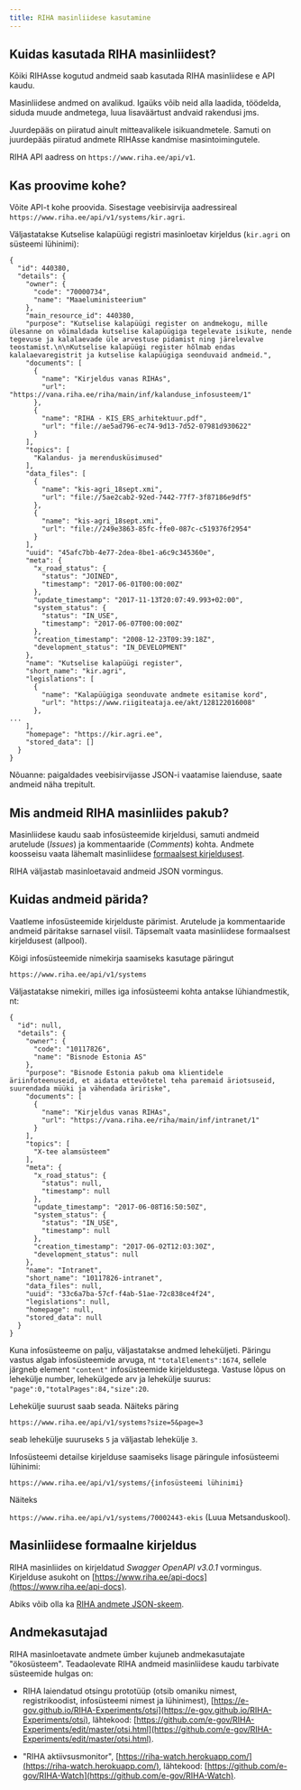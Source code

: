 ```yaml
---
title: RIHA masinliidese kasutamine
---
```


## Kuidas kasutada RIHA masinliidest?

Kõiki RIHAsse kogutud andmeid saab kasutada RIHA masinliidese e API kaudu.

Masinliidese andmed on avalikud. Igaüks võib neid alla laadida, töödelda, siduda muude andmetega, luua lisaväärtust andvaid rakendusi jms. 

Juurdepääs on piiratud ainult mitteavalikele isikuandmetele. Samuti on juurdepääs piiratud andmete RIHAsse kandmise masintoimingutele.

RIHA API aadress on `https://www.riha.ee/api/v1`.

## Kas proovime kohe?

Võite API-t kohe proovida. Sisestage veebisirvija aadressireal `https://www.riha.ee/api/v1/systems/kir.agri`.

Väljastatakse Kutselise kalapüügi registri masinloetav kirjeldus (`kir.agri` on süsteemi lühinimi):

```
{
  "id": 440380,
  "details": {
    "owner": {
      "code": "70000734",
      "name": "Maaeluministeerium"
    },
    "main_resource_id": 440380,
    "purpose": "Kutselise kalapüügi register on andmekogu, mille ülesanne on võimaldada kutselise kalapüügiga tegelevate isikute, nende tegevuse ja kalalaevade üle arvestuse pidamist ning järelevalve teostamist.\n\nKutselise kalapüügi register hõlmab endas kalalaevaregistrit ja kutselise kalapüügiga seonduvaid andmeid.",
    "documents": [
      {
        "name": "Kirjeldus vanas RIHAs",
        "url": "https://vana.riha.ee/riha/main/inf/kalanduse_infosusteem/1"
      },
      {
        "name": "RIHA - KIS_ERS_arhitektuur.pdf",
        "url": "file://ae5ad796-ec74-9d13-7d52-07981d930622"
      }
    ],
    "topics": [
      "Kalandus- ja merendusküsimused"
    ],
    "data_files": [
      {
        "name": "kis-agri_18sept.xmi",
        "url": "file://5ae2cab2-92ed-7442-77f7-3f87186e9df5"
      },
      {
        "name": "kis-agri_18sept.xmi",
        "url": "file://249e3863-85fc-ffe0-087c-c519376f2954"
      }
    ],
    "uuid": "45afc7bb-4e77-2dea-8be1-a6c9c345360e",
    "meta": {
      "x_road_status": {
        "status": "JOINED",
        "timestamp": "2017-06-01T00:00:00Z"
      },
      "update_timestamp": "2017-11-13T20:07:49.993+02:00",
      "system_status": {
        "status": "IN_USE",
        "timestamp": "2017-06-07T00:00:00Z"
      },
      "creation_timestamp": "2008-12-23T09:39:18Z",
      "development_status": "IN_DEVELOPMENT"
    },
    "name": "Kutselise kalapüügi register",
    "short_name": "kir.agri",
    "legislations": [
      {
        "name": "Kalapüügiga seonduvate andmete esitamise kord",
        "url": "https://www.riigiteataja.ee/akt/128122016008"
      },
...
    ],
    "homepage": "https://kir.agri.ee",
    "stored_data": []
  }
}
```

Nõuanne: paigaldades veebisirvijasse JSON-i vaatamise laienduse, saate andmeid näha trepitult.

## Mis andmeid RIHA masinliides pakub?

Masinliidese kaudu saab infosüsteemide kirjeldusi, samuti andmeid arutelude (_Issues_) ja kommentaaride (_Comments_) kohta. Andmete koosseisu vaata lähemalt masinliidese [formaalsest kirjeldusest](APIabi#masinliidese-formaalne-kirjeldus).

RIHA väljastab masinloetavaid andmeid JSON vormingus.

## Kuidas andmeid pärida?

Vaatleme infosüsteemide kirjelduste pärimist. Arutelude ja kommentaaride andmeid päritakse sarnasel viisil. Täpsemalt vaata masinliidese formaalsest kirjeldusest (allpool).

Kõigi infosüsteemide nimekirja saamiseks kasutage päringut

`https://www.riha.ee/api/v1/systems`

Väljastatakse nimekiri, milles iga infosüsteemi kohta antakse lühiandmestik, nt:

```
{
  "id": null,
  "details": {
    "owner": {
      "code": "10117826",
      "name": "Bisnode Estonia AS"
    },
    "purpose": "Bisnode Estonia pakub oma klientidele äriinfoteenuseid, et aidata ettevõtetel teha paremaid äriotsuseid, suurendada müüki ja vähendada äririske",
    "documents": [
      {
        "name": "Kirjeldus vanas RIHAs",
        "url": "https://vana.riha.ee/riha/main/inf/intranet/1"
      }
    ],
    "topics": [
      "X-tee alamsüsteem"
    ],
    "meta": {
      "x_road_status": {
        "status": null,
        "timestamp": null
      },
      "update_timestamp": "2017-06-08T16:50:50Z",
      "system_status": {
        "status": "IN_USE",
        "timestamp": null
      },
      "creation_timestamp": "2017-06-02T12:03:30Z",
      "development_status": null
    },
    "name": "Intranet",
    "short_name": "10117826-intranet",
    "data_files": null,
    "uuid": "33c6a7ba-57cf-f4ab-51ae-72c838ce4f24",
    "legislations": null,
    "homepage": null,
    "stored_data": null
  }
}
```

Kuna infosüsteeme on palju, väljastatakse andmed leheküljeti. Päringu vastus algab infosüsteemide arvuga, nt `"totalElements":1674`, sellele järgneb element `"content"` infosüsteemide kirjeldustega. Vastuse lõpus on lehekülje number, lehekülgede arv ja lehekülje suurus: `"page":0,"totalPages":84,"size":20`.

Lehekülje suurust saab seada. Näiteks päring

`https://www.riha.ee/api/v1/systems?size=5&page=3`
 
seab lehekülje suuruseks `5` ja väljastab lehekülje `3`.

Infosüsteemi detailse kirjelduse saamiseks lisage päringule infosüsteemi lühinimi: 

`https://www.riha.ee/api/v1/systems/{infosüsteemi lühinimi}`

Näiteks

`https://www.riha.ee/api/v1/systems/70002443-ekis` (Luua Metsanduskool).

## Masinliidese formaalne kirjeldus

RIHA masinliides on kirjeldatud _Swagger OpenAPI v3.0.1_ vormingus. Kirjelduse asukoht on [https://www.riha.ee/api-docs](https://www.riha.ee/api-docs).

Abiks võib olla ka [RIHA andmete JSON-skeem](https://github.com/e-gov/RIHA-Browser/blob/master/backend/src/main/resources/infosystem_schema.json).

## Andmekasutajad

RIHA masinloetavate andmete ümber kujuneb andmekasutajate "ökosüsteem". Teadaolevate RIHA andmeid masinliidese kaudu tarbivate süsteemide hulgas on:

- RIHA laiendatud otsingu prototüüp (otsib omaniku nimest, registrikoodist, infosüsteemi nimest ja lühinimest), [https://e-gov.github.io/RIHA-Experiments/otsi](https://e-gov.github.io/RIHA-Experiments/otsi), lähtekood: [https://github.com/e-gov/RIHA-Experiments/edit/master/otsi.html](https://github.com/e-gov/RIHA-Experiments/edit/master/otsi.html).

- "RIHA aktiivsusmonitor", [https://riha-watch.herokuapp.com/](https://riha-watch.herokuapp.com/), lähtekood: [https://github.com/e-gov/RIHA-Watch](https://github.com/e-gov/RIHA-Watch).
